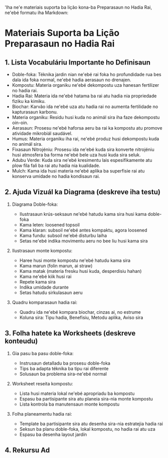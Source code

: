 'Iha ne'e materiais suporta ba lição kona-ba Preparasaun no Hadia Rai, ne'ebé formatu iha Markdown:

# Materiais Suporta ba Lição Preparasaun no Hadia Rai

## 1. Lista Vocabuláriu Importante ho Definisaun

- Doble-foka: Téknika jardin nian ne'ebé rai foka ho profundidade rua bes dala ida foka normal, ne'ebé hadia aerasaun no drenajen.
- Kompostu: Materia organiku ne'ebé dekompostu uza hanesan fertilizer no hadia rai.
- Hadia Rai: Materia ida ne'ebé hatama ba rai atu hadia nia propriedade fiziku ka kimiku.
- Biochar: Karvão ida ne'ebé uza atu hadia rai no aumenta fertilidade no kapturasaun karbonu.
- Materia organiku: Residu husi kuda no animál sira iha faze dekompostu oin-oin.
- Aerasaun: Prosesu ne'ebé haforsa aeru ba rai ka kompostu atu promove atividade mikrobiál saudável.
- Humus: Materia organiku iha rai, ne'ebé produz husi dekompostu kuda no animál sira.
- Fixasaun Nitrojéniu: Prosesu ida ne'ebé kuda sira konverte nitrojéniu husi atmosfera ba forma ne'ebé bele uza husi kuda sira seluk.
- Adubu Verde: Kuda sira ne'ebé kresimentu lais espesifikamente atu plow fila fali ba rai atu hadia nia kualidade.
- Mulch: Kama ida husi materia ne'ebé aplika ba superfisie rai atu konserva umidade no hadia kondisaun rai.

## 2. Ajuda Vizuál ka Diagrama (deskreve iha testu)

1. Diagrama Doble-foka:
   - Ilustrasaun krús-seksaun ne'ebé hatudu kama sira husi kama doble-foka
   - Kama leten: loosened topsoil
   - Kama klaran: subsoil ne'ebé antes kompaktu, agora loosened
   - Kama fundu: subsoil ne'ebé disturbu laiha
   - Setas ne'ebé indika movimentu aeru no bee liu husi kama sira

2. Ilustrasaun monte kompostu:
   - Haree husi monte kompostu ne'ebé hatudu kama sira
   - Kama marun (folin marun, ai straw)
   - Kama matak (materia fresku husi kuda, desperdisiu hahan)
   - Kama ne'ebé kiik husi rai
   - Repete kama sira
   - Indika umidade durante
   - Setas hatudu sirkulasaun aeru

3. Quadru komparasaun hadia rai:
   - Quadru ida ne'ebé kompara biochar, cinzas ai, no estrume
   - Koluna sira: Tipu hadia, Benefisiu, Metodu aplika, Aviso sira

## 3. Folha hatete ka Worksheets (deskreve konteudu)

1. Gia pasu ba pasu doble-foka:
   - Instrusaun detalladu ba prosesu doble-foka
   - Tips ba adapta téknika ba tipu rai diferente
   - Solusaun ba problema sira-ne'ebé normal

2. Worksheet reseita kompostu:
   - Lista husi materia lokal ne'ebé apropriadu ba kompostu
   - Espasu ba partisipante sira atu planeia sira-nia monte kompostu
   - Lista kontrola ba manutensaun monte kompostu

3. Folha planeamentu hadia rai:
   - Template ba partisipante sira atu desenha sira-nia estratejia hadia rai
   - Seksun ba planu doble-foka, lokal kompostu, no hadia rai atu uza
   - Espasu ba desenha layout jardín

## 4. Rekursu Ad